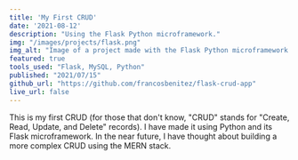 ```yaml
---
title: 'My First CRUD'
date: '2021-08-12'
description: "Using the Flask Python microframework."
img: "/images/projects/flask.png"
img_alt: "Image of a project made with the Flask Python microframework."
featured: true
tools_used: "Flask, MySQL, Python"
published: "2021/07/15"
github_url: "https://github.com/francosbenitez/flask-crud-app"
live_url: false
---
```


This is my first CRUD (for those that don't know, "CRUD" stands for "Create, Read, Update, and Delete" records). I have made it using Python and its Flask microframework. In the near future, I have thought about building a more complex CRUD using the MERN stack. 